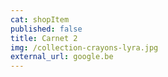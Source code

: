 ```yaml
---
cat: shopItem
published: false
title: Carnet 2
img: /collection-crayons-lyra.jpg
external_url: google.be
---
```


